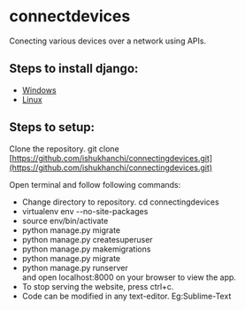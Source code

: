 # connectdevices
Conecting various devices over a network using APIs.

## Steps to install django:
* [Windows](https://docs.djangoproject.com/en/2.0/howto/windows/)
* [Linux](https://docs.djangoproject.com/en/2.0/topics/install/)

## Steps to setup:

Clone the repository. git clone [https://github.com/ishukhanchi/connectingdevices.git](https://github.com/ishukhanchi/connectingdevices.git)<br>

   Open terminal and follow following commands:
   * Change directory to repository. cd connectingdevices <br> 
   * virtualenv env --no-site-packages<br>
   * source env/bin/activate<br>
   * python manage.py migrate<br>
   * python manage.py createsuperuser<br>
   * python manage.py makemigrations<br>
   * python manage.py migrate<br>
   * python manage.py runserver<br>
     and open localhost:8000 on your browser to view the app.<br>
   * To stop serving the website, press ctrl+c.<br>
   * Code can be modified in any text-editor. Eg:Sublime-Text
   
   
    


    

